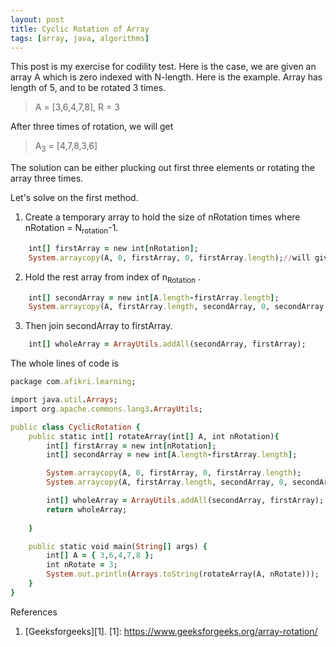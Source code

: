 ```yaml
---
layout: post
title: Cyclic Rotation of Array 
tags: [array, java, algorithms]
---
```


This post is my exercise for codility test. Here is the case, we are given an array A which is zero indexed with N-length. Here is the example. Array has length of 5, and to be rotated 3 times. 
> A = [3,6,4,7,8], R = 3

After three times of rotation, we will get

>A<sub>3</sub> = [4,7,8,3,6]

The solution can be either plucking out first three elements or rotating the array three times.

Let's solve on the first method.
1. Create a temporary array to hold the size of nRotation times where nRotation = N<sub>rotation</sub>-1.
```ruby
    int[] firstArray = new int[nRotation];
    System.arraycopy(A, 0, firstArray, 0, firstArray.length);//will give [3,6]
```

2. Hold the rest array from index of n<sub>Rotation</sub> .
```ruby
    int[] secondArray = new int[A.length-firstArray.length];
    System.arraycopy(A, firstArray.length, secondArray, 0, secondArray.length);	//will give [4,7,8]
```

3. Then join secondArray to firstArray.
```ruby
    int[] wholeArray = ArrayUtils.addAll(secondArray, firstArray);
```
The whole lines of code is
```ruby
package com.afikri.learning;

import java.util.Arrays;
import org.apache.commons.lang3.ArrayUtils;

public class CyclicRotation {
    public static int[] rotateArray(int[] A, int nRotation){    
        int[] firstArray = new int[nRotation];
        int[] secondArray = new int[A.length-firstArray.length];

		System.arraycopy(A, 0, firstArray, 0, firstArray.length);
		System.arraycopy(A, firstArray.length, secondArray, 0, secondArray.length);	

		int[] wholeArray = ArrayUtils.addAll(secondArray, firstArray);
		return wholeArray;	
		
   	}

	public static void main(String[] args) {
		int[] A = { 3,6,4,7,8 };			
		int nRotate = 3;
		System.out.println(Arrays.toString(rotateArray(A, nRotate)));
	}
}
```

References<br>
1. [Geeksforgeeks][1].
[1]: https://www.geeksforgeeks.org/array-rotation/
